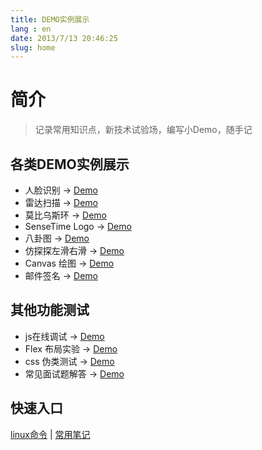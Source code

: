 ```yaml
---
title: DEMO实例展示
lang : en
date: 2013/7/13 20:46:25
slug: home
---
```

<!-- more -->

# 简介 
> 记录常用知识点，新技术试验场，编写小Demo，随手记


## 各类DEMO实例展示

- 人脸识别 → [Demo](/demos/face-recognition.html)
- 雷达扫描 → [Demo](/demos/radar.html)
- 莫比乌斯环 → [Demo](/demos/infinity.html)
- SenseTime Logo → [Demo](/demos/sensetime-logo.html)
- 八卦图 → [Demo](/demos/gossip.html)
- 仿探探左滑右滑 → [Demo](https://artskin.github.io/jsCase/tantan.slide.html)
- Canvas 绘图 → [Demo](https://artskin.github.io/jsCase/canvas.html)
- 邮件签名 → [Demo](https://artskin.github.io/jsCase/mail_sign.html)


## 其他功能测试
- js在线调试 → [Demo](https://artskin.github.io/jsCase/index.html)
- Flex 布局实验 → [Demo](https://artskin.github.io/jsCase/flex-layout.html)
- css 伪类测试 → [Demo](https://artskin.github.io/jsCase/pseudo.classes.html)
- 常见面试题解答 → [Demo](https://artskin.github.io/jsCase/interview.html)



## 快速入口

[linux命令](/terminal/) | 
[常用笔记](/notes/) 

